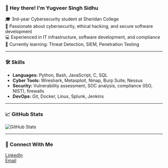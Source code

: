 ### 👋 Hey there! I'm Yugveer Singh Sidhu

🎓 3rd-year Cybersecurity student at Sheridan College  
🔐 Passionate about cybersecurity, ethical hacking, and secure software development  
💻 Experienced in IT infrastructure, software development, and compliance  
📂 Currently learning: Threat Detection, SIEM, Penetration Testing  

---

### 🛠️ Skills
- **Languages:** Python, Bash, JavaScript, C, SQL  
- **Cyber Tools:** Wireshark, Metasploit, Nmap, Burp Suite, Nessus  
- **Security:** Vulnerability assessment, SOC analysis, compliance (ISO, NIST), firewalls  
- **DevOps:** Git, Docker, Linux, Splunk, Jenkins  

---

### 📈 GitHub Stats
![GitHub Stats](https://github-readme-stats.vercel.app/api?username=reprisalviper&show_icons=true&theme=radical)

---
### 🔗 Connect With Me
[LinkedIn](https://www.linkedin.com/in/sidhuyug)  
[Email](mailto:yugveer.73@gmail.com)
